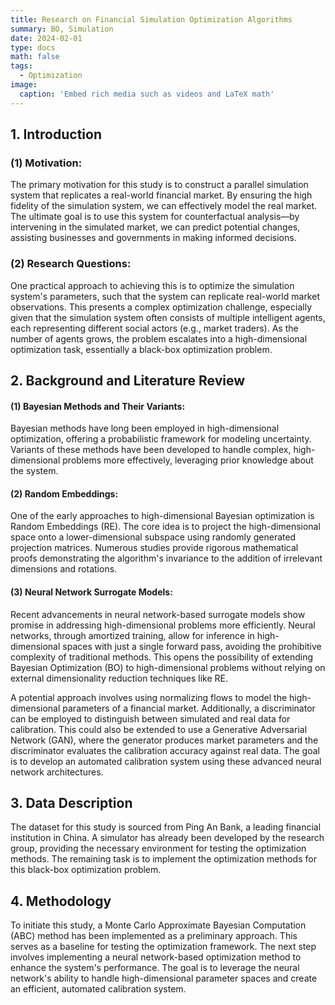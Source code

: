 ```yaml
---
title: Research on Financial Simulation Optimization Algorithms
summary: BO, Simulation
date: 2024-02-01
type: docs
math: false
tags:
  - Optimization
image:
  caption: 'Embed rich media such as videos and LaTeX math'
---
```



## 1. Introduction

### (1) Motivation:

The primary motivation for this study is to construct a parallel simulation system that replicates a real-world financial market. By ensuring the high fidelity of the simulation system, we can effectively model the real market. The ultimate goal is to use this system for counterfactual analysis—by intervening in the simulated market, we can predict potential changes, assisting businesses and governments in making informed decisions.

### (2) Research Questions:

One practical approach to achieving this is to optimize the simulation system's parameters, such that the system can replicate real-world market observations. This presents a complex optimization challenge, especially given that the simulation system often consists of multiple intelligent agents, each representing different social actors (e.g., market traders). As the number of agents grows, the problem escalates into a high-dimensional optimization task, essentially a black-box optimization problem.

## 2. Background and Literature Review

#### (1) Bayesian Methods and Their Variants:

Bayesian methods have long been employed in high-dimensional optimization, offering a probabilistic framework for modeling uncertainty. Variants of these methods have been developed to handle complex, high-dimensional problems more effectively, leveraging prior knowledge about the system.

#### (2) Random Embeddings:

One of the early approaches to high-dimensional Bayesian optimization is Random Embeddings (RE). The core idea is to project the high-dimensional space onto a lower-dimensional subspace using randomly generated projection matrices. Numerous studies provide rigorous mathematical proofs demonstrating the algorithm's invariance to the addition of irrelevant dimensions and rotations.

#### (3) Neural Network Surrogate Models:

Recent advancements in neural network-based surrogate models show promise in addressing high-dimensional problems more efficiently. Neural networks, through amortized training, allow for inference in high-dimensional spaces with just a single forward pass, avoiding the prohibitive complexity of traditional methods. This opens the possibility of extending Bayesian Optimization (BO) to high-dimensional problems without relying on external dimensionality reduction techniques like RE.

A potential approach involves using normalizing flows to model the high-dimensional parameters of a financial market. Additionally, a discriminator can be employed to distinguish between simulated and real data for calibration. This could also be extended to use a Generative Adversarial Network (GAN), where the generator produces market parameters and the discriminator evaluates the calibration accuracy against real data. The goal is to develop an automated calibration system using these advanced neural network architectures.

## 3. Data Description

The dataset for this study is sourced from Ping An Bank, a leading financial institution in China. A simulator has already been developed by the research group, providing the necessary environment for testing the optimization methods. The remaining task is to implement the optimization methods for this black-box optimization problem.

## 4. Methodology

To initiate this study, a Monte Carlo Approximate Bayesian Computation (ABC) method has been implemented as a preliminary approach. This serves as a baseline for testing the optimization framework. The next step involves implementing a neural network-based optimization method to enhance the system's performance. The goal is to leverage the neural network's ability to handle high-dimensional parameter spaces and create an efficient, automated calibration system.

<!-- [Hugo Blox Builder](https://hugoblox.com) is designed to give technical content creators a seamless experience. You can focus on the content and the Hugo Blox Builder which this template is built upon handles the rest.

**Embed videos, podcasts, code, LaTeX math, and even test students!**

On this page, you'll find some examples of the types of technical content that can be rendered with Hugo Blox.

## Video

Teach your course by sharing videos with your students. Choose from one of the following approaches:

{{< youtube D2vj0WcvH5c >}}

**Youtube**:

    {{</* youtube w7Ft2ymGmfc */>}}

**Bilibili**:

    {{</* bilibili id="BV1WV4y1r7DF" */>}}

**Video file**

Videos may be added to a page by either placing them in your `assets/media/` media library or in your [page's folder](https://gohugo.io/content-management/page-bundles/), and then embedding them with the _video_ shortcode:

    {{</* video src="my_video.mp4" controls="yes" */>}}

## Podcast

You can add a podcast or music to a page by placing the MP3 file in the page's folder or the media library folder and then embedding the audio on your page with the _audio_ shortcode:

    {{</* audio src="ambient-piano.mp3" */>}}

Try it out:

{{< audio src="ambient-piano.mp3" >}}

## Test students

Provide a simple yet fun self-assessment by revealing the solutions to challenges with the `spoiler` shortcode:

```markdown
{{</* spoiler text="👉 Click to view the solution" */>}}
You found me!
{{</* /spoiler */>}}
```

renders as

{{< spoiler text="👉 Click to view the solution" >}} You found me 🎉 {{< /spoiler >}}

## Math

Hugo Blox Builder supports a Markdown extension for $\LaTeX$ math. You can enable this feature by toggling the `math` option in your `config/_default/params.yaml` file.

To render _inline_ or _block_ math, wrap your LaTeX math with `{{</* math */>}}$...${{</* /math */>}}` or `{{</* math */>}}$$...$${{</* /math */>}}`, respectively.

{{% callout note %}}
We wrap the LaTeX math in the Hugo Blox _math_ shortcode to prevent Hugo rendering our math as Markdown.
{{% /callout %}}

Example **math block**:

```latex
{{</* math */>}}
$$
\gamma_{n} = \frac{ \left | \left (\mathbf x_{n} - \mathbf x_{n-1} \right )^T \left [\nabla F (\mathbf x_{n}) - \nabla F (\mathbf x_{n-1}) \right ] \right |}{\left \|\nabla F(\mathbf{x}_{n}) - \nabla F(\mathbf{x}_{n-1}) \right \|^2}
$$
{{</* /math */>}}
```

renders as

{{< math >}}
$$\gamma_{n} = \frac{ \left | \left (\mathbf x_{n} - \mathbf x_{n-1} \right )^T \left [\nabla F (\mathbf x_{n}) - \nabla F (\mathbf x_{n-1}) \right ] \right |}{\left \|\nabla F(\mathbf{x}_{n}) - \nabla F(\mathbf{x}_{n-1}) \right \|^2}$$
{{< /math >}}

Example **inline math** `{{</* math */>}}$\nabla F(\mathbf{x}_{n})${{</* /math */>}}` renders as {{< math >}}$\nabla F(\mathbf{x}_{n})${{< /math >}}.

Example **multi-line math** using the math linebreak (`\\`):

```latex
{{</* math */>}}
$$f(k;p_{0}^{*}) = \begin{cases}p_{0}^{*} & \text{if }k=1, \\
1-p_{0}^{*} & \text{if }k=0.\end{cases}$$
{{</* /math */>}}
```

renders as

{{< math >}}

$$
f(k;p_{0}^{*}) = \begin{cases}p_{0}^{*} & \text{if }k=1, \\
1-p_{0}^{*} & \text{if }k=0.\end{cases}
$$

{{< /math >}}

## Code

Hugo Blox Builder utilises Hugo's Markdown extension for highlighting code syntax. The code theme can be selected in the `config/_default/params.yaml` file.


    ```python
    import pandas as pd
    data = pd.read_csv("data.csv")
    data.head()
    ```

renders as

```python
import pandas as pd
data = pd.read_csv("data.csv")
data.head()
```

## Inline Images

```go
{{</* icon name="python" */>}} Python
```

renders as

{{< icon name="python" >}} Python

## Did you find this page helpful? Consider sharing it 🙌 -->
